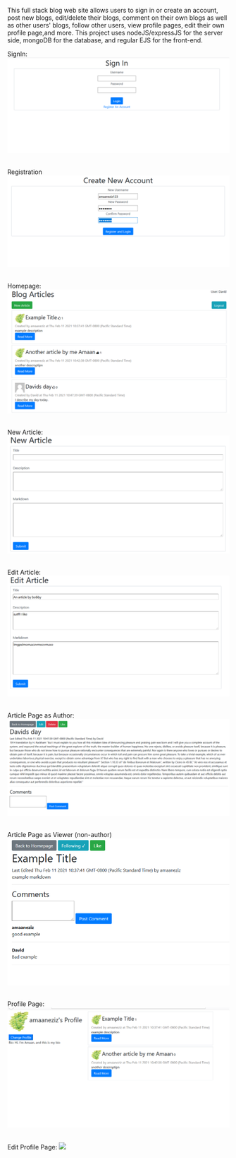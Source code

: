This full stack blog web site allows users to sign in or create an account, post new blogs,
edit/delete their blogs, comment on their own blogs as well as other users' blogs, follow other
users, view profile pages, edit their own profile page,and more. This project uses nodeJS/expressJS 
for the server side, mongoDB for the database, and regular EJS for the front-end.

SignIn:
<img src="./Photos/SignIn.PNG"><br><br>

Registration
<img src="./Photos/registration.PNG"><br><br>

Homepage:
<img src="./Photos/index.PNG"><br><br>

New Article:
<img src="./Photos/newArticle.PNG"><br><br>


Edit Article:
<img src="./Photos/edit.PNG"><br><br>

Article Page as Author:
<img src="./Photos/articlePageAsAuthor.PNG"><br><br>

Article Page as Viewer (non-author)
<img src="./Photos/articlePageAsViewer.PNG"><br><br>

Profile Page:
<img src="./Photos/Profile Page.PNG"><br><br>

Edit Profile Page:
<img src="./Photos/editProfile Page.PNG"><br><br>